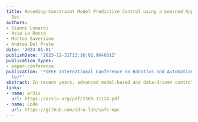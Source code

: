 ```yaml
---
title: Receding-Constraint Model Predictive Control using a Learned Approximate Control-Invariant
  Set
authors:
- Gianni Lunardi
- Asia La Rocca
- Matteo Saveriano
- Andrea Del Prete
date: '2024-01-01'
publishDate: '2023-12-31T13:16:02.964681Z'
publication_types:
- paper-conference
publication: '*IEEE International Conference on Robotics and Automation (submitted
  to)*'
abstract: In recent years, advanced model-based and data-driven control methods are unlocking the potential of complex robotics systems, and we can expect this trend to continue at an exponential rate in the near future. However, ensuring safety with these advanced control methods remains a challenge. A well-known tool to make controllers (either Model Predictive Controllers or Reinforcement Learning policies) safe, is the so-called control-invariant set (a.k.a. safe set). Unfortunately, for nonlinear systems, such a set cannot be exactly computed in general. Numerical algorithms exist for computing approximate control-invariant sets, but classic theoretic control methods break down if the set is not exact. This paper presents our recent efforts to address this issue. We present a novel Model Predictive Control scheme that can guarantee recursive feasibility and/or safety under weaker assumptions than classic methods. In particular, recursive feasibility is guaranteed by making the safe-set constraint move backward over the horizon, and assuming that such set satisfies a condition that is weaker than control invariance. Safety is instead guaranteed under an even weaker assumption on the safe set, triggering a safe task-abortion strategy whenever a risk of constraint violation is detected. We evaluated our approach on a simulated robot manipulator, empirically demonstrating that it leads to less constraint violations than state-of-the-art approaches, while retaining reasonable performance in terms of tracking cost and number of completed tasks.
links:
- name: arXiv
  url: https://arxiv.org/pdf/2309.11124.pdf
- name: Code
  url: https://github.com/idra-lab/safe-mpc
---
```

